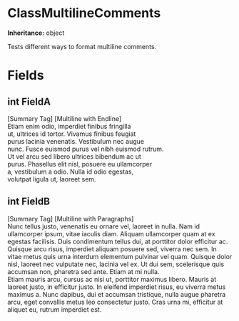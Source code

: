 # ClassMultilineComments

**Inheritance:** object  
  
Tests different ways to format multiline comments.  
  

# Fields

## int FieldA

[Summary Tag] [Multiline with Endline]  
Etiam enim odio, imperdiet finibus fringilla   
ut, ultrices id tortor. Vivamus finibus feugiat   
purus lacinia venenatis. Vestibulum nec augue   
nunc. Fusce euismod purus vel nibh euismod rutrum.   
Ut vel arcu sed libero ultrices bibendum ac ut   
purus. Phasellus elit nisl, posuere eu ullamcorper   
a, vestibulum a odio. Nulla id odio egestas,   
volutpat ligula ut, laoreet sem.   
  

## int FieldB

[Summary Tag] [Multiline with Paragraphs]  
Nunc tellus justo, venenatis eu ornare vel, laoreet in nulla. Nam id ullamcorper ipsum, vitae iaculis diam. Aliquam ullamcorper quam at ex egestas facilisis. Duis condimentum tellus dui, at porttitor dolor efficitur ac.  
Quisque arcu risus, imperdiet aliquam posuere sed, viverra nec sem. In vitae metus quis urna interdum elementum pulvinar vel quam. Quisque dolor nisl, laoreet nec vulputate nec, lacinia vel ex. Ut dui sem, scelerisque quis accumsan non, pharetra sed ante. Etiam at mi nulla.  
Etiam mauris arcu, cursus ac nisi ut, porttitor maximus libero. Mauris at laoreet justo, in efficitur justo. In eleifend imperdiet risus, eu viverra metus maximus a. Nunc dapibus, dui et accumsan tristique, nulla augue pharetra arcu, eget convallis metus leo consectetur justo. Cras urna mi, efficitur at aliquet eu, rutrum imperdiet est.  
  

